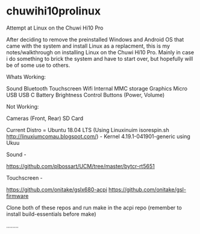 # chuwihi10prolinux
Attempt at Linux on the Chuwi Hi10 Pro

After deciding to remove the preinstalled Windows and Android OS that came with the system and install Linux as a replacment, this is my notes/walkthrough on installing Linux on the Chuwi Hi10 Pro. Mainly in case i do something to brick the system and have to start over, but hopefully will be of some use to others.

Whats Working:

Sound
Bluetooth
Touchscreen
Wifi
Internal MMC storage
Graphics
Micro USB
USB C 
Battery
Brightness Control
Buttons (Power, Volume)


Not Working:

Cameras (Front, Rear)
SD Card


Current Distro = Ubuntu 18.04 LTS (Using Linuxinuim isorespin.sh http://linuxiumcomau.blogspot.com/) - Kernel 4.19.1-041901-generic using Ukuu

Sound -

https://github.com/plbossart/UCM/tree/master/bytcr-rt5651

Touchscreen -

https://github.com/onitake/gslx680-acpi
https://github.com/onitake/gsl-firmware

Clone both of these repos and run make in the acpi repo (remember to install build-essentials before make)

........

